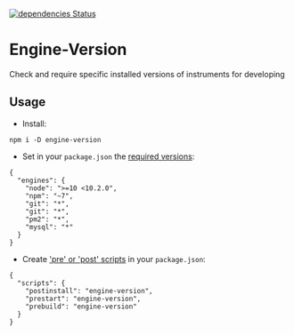 [![dependencies Status](https://david-dm.org/ishoma/engine-version.svg)](https://david-dm.org/ishoma/engine-version)

# Engine-Version
Check and require specific installed versions of instruments for developing

## Usage
* Install:
```
npm i -D engine-version
```
* Set in your `package.json` the [required versions](https://docs.npmjs.com/cli/v6/configuring-npm/package-json#engines):
```
{
  "engines": {
    "node": ">=10 <10.2.0",
    "npm": "~7",
    "git": "*",
    "git": "*",
    "pm2": "*",
    "mysql": "*"
  }
}
```
* Create ['pre' or 'post' scripts](https://docs.npmjs.com/cli/v6/using-npm/scripts#pre--post-scripts) in your `package.json`:
```
{
  "scripts": {
    "postinstall": "engine-version",
    "prestart": "engine-version",
    "prebuild": "engine-version"
  }
}
```
